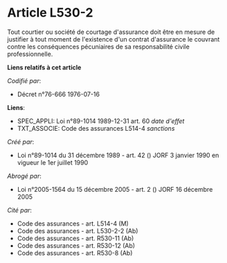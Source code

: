 # Article L530-2

Tout courtier ou société de courtage d'assurance doit être en mesure de justifier à tout moment de l'existence d'un contrat
d'assurance le couvrant contre les conséquences pécuniaires de sa responsabilité civile professionnelle.

**Liens relatifs à cet article**

_Codifié par_:

  - Décret n°76-666 1976-07-16

**Liens**:

  - SPEC_APPLI: Loi n°89-1014 1989-12-31 art. 60 *date d'effet*
  - TXT_ASSOCIE: Code des assurances L514-4 *sanctions*

_Créé par_:

  - Loi n°89-1014 du 31 décembre 1989 - art. 42 () JORF 3 janvier 1990 en vigueur le 1er juillet 1990

_Abrogé par_:

  - Loi n°2005-1564 du 15 décembre 2005 - art. 2 () JORF 16 décembre 2005

_Cité par_:

  - Code des assurances - art. L514-4 (M)
  - Code des assurances - art. L530-2-2 (Ab)
  - Code des assurances - art. R530-11 (Ab)
  - Code des assurances - art. R530-12 (Ab)
  - Code des assurances - art. R530-8 (Ab)
